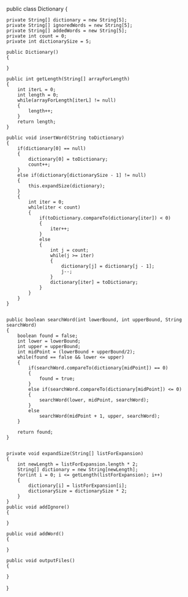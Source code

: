 
public class Dictionary {

	private String[] dictionary = new String[5];
	private String[] ignoredWords = new String[5];
	private String[] addedWords = new String[5];
	private int count = 0;
	private int dictionarySize = 5;

	public Dictionary()
	{
		
	}
	
	public int getLength(String[] arrayForLength)
	{
		int iterL = 0;
		int length = 0;
		while(arrayForLength[iterL] != null)
		{
			length++;
		}
		return length;
	}
	
	public void insertWord(String toDictionary)
	{
		if(dictionary[0] == null)
		{
			dictionary[0] = toDictionary; 
			count++;
		}
		else if(dictionary[dictionarySize - 1] != null)
		{
			this.expandSize(dictionary);
		}
		{
			int iter = 0;
			while(iter < count)
			{
				if(toDictionary.compareTo(dictionary[iter]) < 0)
				{
					iter++;
				}
				else 
				{
					int j = count;
					while(j >= iter)
					{
						dictionary[j] = dictionary[j - 1];
						j--;
					}
					dictionary[iter] = toDictionary;
				}
			}
		}
	}
	
	
	public boolean searchWord(int lowerBound, int upperBound, String searchWord)
	{
		boolean found = false;
		int lower = lowerBound;
		int upper = upperBound;
		int midPoint = (lowerBound + upperBound/2);
		while(found == false && lower <= upper)
		{
			if(searchWord.compareTo(dictionary[midPoint]) == 0)
			{
				found = true;
			}
			else if(searchWord.compareTo(dictionary[midPoint]) <= 0)
			{
				searchWord(lower, midPoint, searchWord);
			}
			else
				searchWord(midPoint + 1, upper, searchWord);
		}

		return found;
	}
	
	
	private void expandSize(String[] listForExpansion)
	{
		int newLength = listForExpansion.length * 2;
		String[] dictionary = new String[newLength];
		for(int i = 0; i <= getLength(listForExpansion); i++)
		{
			dictionary[i] = listForExpansion[i];
			dictionarySize = dictionarySize * 2;
		}
	}
	public void addIgnore()
	{
		
	}
	
	public void addWord()
	{
		
	}

	public void outputFiles()
	{
		
	}

}

